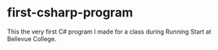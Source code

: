 # first-csharp-program
This the very first C# program I made for a class during Running Start at Bellevue College.
